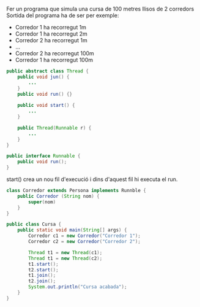Fer un programa que simula una cursa de 100 metres llisos de 2 corredors
Sortida del programa ha de ser per exemple:
- Corredor 1 ha recorregut 1m
- Corredor 1 ha recorregut 2m
- Corredor 2 ha recorregut 1m
- ...
- Corredor 2 ha recorregut 100m
- Corredor 1 ha recorregut 100m

```java
public abstract class Thread {
	public void jun() {
		...
	}
	public void run() {}
	
	public void start() {
		...
	}

	public Thread(Runnable r) {
		...
	}
}

public interface Runnable {
	public void run();
}
```

start() crea un nou fil d'execució i dins d'aquest fil hi executa el run.
```java
class Corredor extends Persona implements Runnble {
	public Corredor (String nom) {
		super(nom)
	}
}
```

```java
public class Cursa {
	public static void main(String[] args) {
		Corredor c1 = new Corredor("Corredor 1");
		Corredor c2 = new Corredor("Corredor 2");

		Thread t1 = new Thread(c1);
		Thread t1 = new Thread(c2);
		t1.start();
		t2.start();
		t1.join();
		t2.join();
		System.out.println("Cursa acabada");
	}
}
```